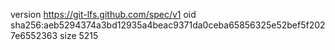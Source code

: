version https://git-lfs.github.com/spec/v1
oid sha256:aeb5294374a3bd12935a4beac9371da0ceba65856325e52bef5f2027e6552363
size 5215
